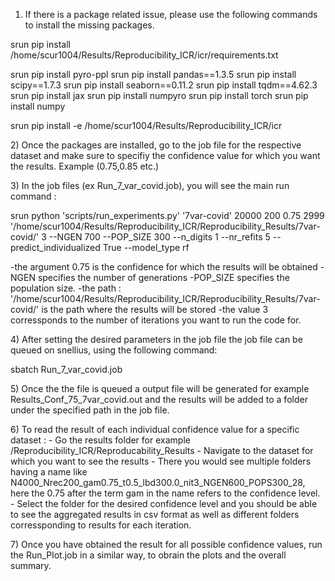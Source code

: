  1) If there is a package related issue, please use the following
commands to install the missing packages.

srun pip install
/home/scur1004/Results/Reproducibility_ICR/icr/requirements.txt

srun pip install pyro-ppl srun pip install pandas==1.3.5 srun pip
install scipy==1.7.3 srun pip install seaborn==0.11.2 srun pip install
tqdm==4.62.3 srun pip install jax srun pip install numpyro srun pip
install torch srun pip install numpy

srun pip install -e /home/scur1004/Results/Reproducibility_ICR/icr

2\) Once the packages are installed, go to the job file for the
respective dataset and make sure to specifiy the confidence value for
which you want the results. Example (0.75,0.85 etc.)

3\) In the job files (ex Run_7\_var_covid.job), you will see the main
run command :

srun python \'scripts/run_experiments.py\' \'7var-covid\' 20000 200 0.75
2999
\'/home/scur1004/Results/Reproducibility_ICR/Reproducibility_Results/7var-covid/\'
3 \--NGEN 700 \--POP_SIZE 300 \--n_digits 1 \--nr_refits 5
\--predict_individualized True \--model_type rf

-the argument 0.75 is the confidence for which the results will be
obtained -NGEN specifies the number of generations -POP_SIZE specifies
the population size. -the path :
\'/home/scur1004/Results/Reproducibility_ICR/Reproducibility_Results/7var-covid/\'
is the path where the results will be stored -the value 3 corressponds
to the number of iterations you want to run the code for.

4\) After setting the desired parameters in the job file the job file
can be queued on snellius, using the following command:

sbatch Run_7\_var_covid.job

5\) Once the the file is queued a output file will be generated for
example Results_Conf_75_7var_covid.out and the results will be added to
a folder under the specified path in the job file.

6\) To read the result of each individual confidence value for a
specific dataset :  - Go the results folder for example
/Reproducibility_ICR/Reproducability_Results  - Navigate to the dataset
for which you want to see the results  - There you would see multiple
folders having a name like
N4000_Nrec200_gam0.75_t0.5_lbd300.0_nit3_NGEN600_POPS300_28, here the
0.75 after the term gam in the name refers to the confidence level.  -
Select the folder for the desired confidence level and you should be
able to see the aggregated results in csv format as well as different
folders corressponding to results for each iteration.

7\) Once you have obtained the result for all possible confidence
values, run the Run_Plot.job in a similar way, to obrain the plots and
the overall summary.
